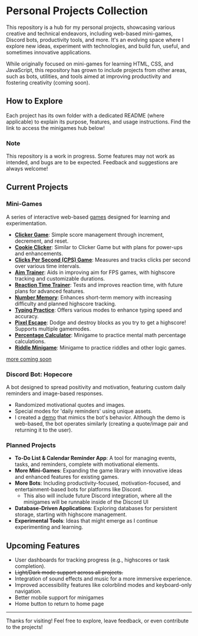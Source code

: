 # Personal Projects Collection  

This repository is a hub for my personal projects, showcasing various creative and technical endeavors, including web-based mini-games, Discord bots, productivity tools, and more. It's an evolving space where I explore new ideas, experiment with technologies, and build fun, useful, and sometimes innovative applications.  

While originally focused on mini-games for learning HTML, CSS, and JavaScript, this repository has grown to include projects from other areas, such as bots, utilities, and tools aimed at improving productivity and fostering creativity (coming soon).  

## How to Explore  
Each project has its own folder with a dedicated README (where applicable) to explain its purpose, features, and usage instructions. Find the link to access the minigames hub below!

### Note  
This repository is a work in progress. Some features may not work as intended, and bugs are to be expected. Feedback and suggestions are always welcome!  

## Current Projects  

### **Mini-Games**  
A series of interactive web-based [games](https://mattwydra.github.io/projects/) designed for learning and experimentation.  
- **[Clicker Game](https://mattwydra.github.io/projects/minigames/count_clicker/index.html)**: Simple score management through increment, decrement, and reset.  
- **[Cookie Clicker](https://mattwydra.github.io/projects/minigames/cookie_clicker/cookie_clicker.html)**: Similar to Clicker Game but with plans for power-ups and enhancements.  
- **[Clicks Per Second (CPS) Game](https://mattwydra.github.io/projects/minigames/cps/index.html)**: Measures and tracks clicks per second over various time intervals.  
- **[Aim Trainer](https://mattwydra.github.io/projects/minigames/aim_trainer/aim_trainer.html)**: Aids in improving aim for FPS games, with highscore tracking and customizable durations.  
- **[Reaction Time Trainer](https://mattwydra.github.io/projects/minigames/rt_trainer/index.html)**: Tests and improves reaction time, with future plans for advanced features.  
- **[Number Memory](https://mattwydra.github.io/projects/minigames/number_memory/index.html)**: Enhances short-term memory with increasing difficulty and planned highscore tracking.  
- **[Typing Practice](https://mattwydra.github.io/projects/minigames/typing_practice_hub/hub.html)**: Offers various modes to enhance typing speed and accuracy.
- **[Pixel Escape](https://mattwydra.github.io/projects/minigames/pixel_escape/pixel_escape.html)**: Dodge and destroy blocks as you try to get a highscore! Supports multiple gamemodes.
- **[Percentage Calculator](https://mattwydra.github.io/projects/minigames/percentage_calculation/index.html)**: Minigame to practice mental math percentage calculations.
- **[Riddle Minigame](https://mattwydra.github.io/projects/minigames/logic_games/index.html)**: Minigame to practice riddles and other logic games.

[more coming soon](minigames/program_list.txt)

### **Discord Bot: Hopecore**  
A bot designed to spread positivity and motivation, featuring custom daily reminders and image-based responses.  
- Randomized motivational quotes and images.  
- Special modes for 'daily reminders' using unique assets.
- I created a [demo](https://mattwydra.github.io/projects/discord_bots/hopecore_v1/browser_demo/index.html) that mimics the bot's behavior. Although the demo is web-based, the bot operates similarly (creating a quote/image pair and returning it to the user).

### **Planned Projects**  
- **To-Do List & Calendar Reminder App**: A tool for managing events, tasks, and reminders, complete with motivational elements.  
- **More Mini-Games**: Expanding the game library with innovative ideas and enhanced features for existing games.  
- **More Bots**: Including productivity-focused, motivation-focused, and entertainment-based bots for platforms like Discord.
  - This also will include future Discord integration, where all the minigames will be runnable inside of the Discord UI
- **Database-Driven Applications**: Exploring databases for persistent storage, starting with highscore management.  
- **Experimental Tools**: Ideas that might emerge as I continue experimenting and learning.  

## Upcoming Features  
- User dashboards for tracking progress (e.g., highscores or task completion).  
- ~~Light/Dark mode support across all projects.~~
- Integration of sound effects and music for a more immersive experience.  
- Improved accessibility features like colorblind modes and keyboard-only navigation.
- Better mobile support for minigames
- Home button to return to home page

--- 

Thanks for visiting! Feel free to explore, leave feedback, or even contribute to the projects!
